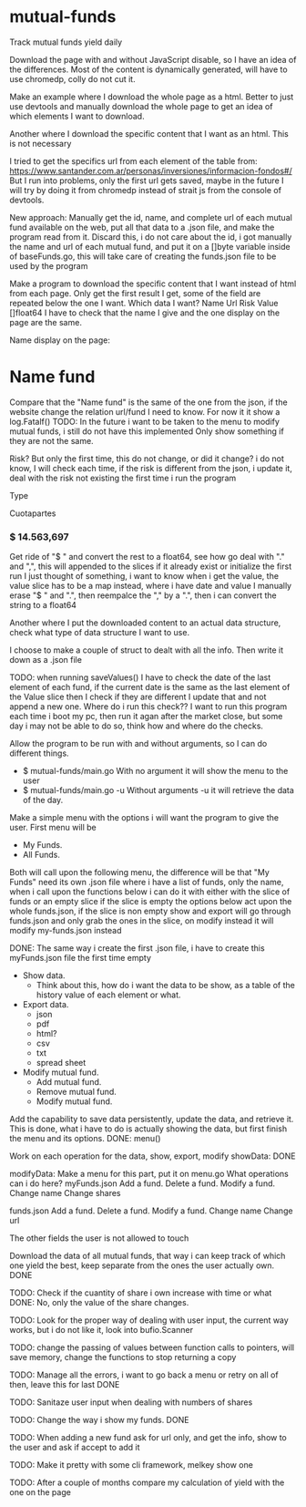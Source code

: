 # mutual-funds
Track mutual funds yield daily

Download the page with and without JavaScript disable, so I have an idea of the
differences.
Most of the content is dynamically generated, will have to use chromedp, colly do not cut it.

Make an example where I download the whole page as a html.
Better to just use devtools and manually download the whole page to get an idea
of which elements I want to download.

Another where I download the specific content that I want as an html.
This is not necessary

I tried to get the specifics url from each element of the table from:
https://www.santander.com.ar/personas/inversiones/informacion-fondos#/
But I run into problems, only the first url gets saved, maybe in the future I will try
by doing it from chromedp instead of strait js from the console of devtools.

New approach:
Manually get the id, name, and complete url of each mutual fund available on the web, 
put all that data to a .json file, and make the program read from it.
Discard this, i do not care about the id, i got manually the name and url of each
mutual fund, and put it on a []byte variable inside of baseFunds.go, this will take
care of creating the funds.json file to be used by the program

Make a program to download the specific content that I want instead of html from each page.
Only get the first result I get, some of the field are repeated below the one I want.
Which data I want?
Name
Url
Risk
Value []float64
I have to check that the name I give and the one display on the page are the same.

Name display on the page:

<h1
  data-testid="titleDetailDesktop"
  class="sc-aXZVg jbWCFw sc-dISpDn dlSiwb"
>
Name fund
</h1>

Compare that the "Name fund" is the same of the one from the json,
if the website change the relation url/fund I need to know.
For now it it show a log.Fatalf()
TODO: In the future i want to be taken to the menu to modify mutual funds, i still
do not have this implemented
Only show something if they are not the same.

Risk? But only the first time, this do not change, or did it change? i do not know,
I will check each time, if the risk is different from the json, i update it, deal
with the risk not existing the first time i run the program
<p
  data-testid="fundRiskDetailName"
  class="sc-aXZVg hLnzCR sc-gRtvSG bydNqC"
>
  Type
</p>

Cuotapartes
<h3
  data-testid="currentShareValueType"
  class="sc-aXZVg dMxiJX"
>
  $ 14.563,697
</h3>
Get ride of "$ " and convert the rest to a float64, see how go deal with "." and ",",
this will appended to the slices if it already exist or initialize the first run
I just thought of something, i want to know when i get the value, the value slice has to
be a map instead, where i have date and value
I manually erase "$ " and ".", then reempalce the "," by a ".", then i can convert
the string to a float64

Another where I put the downloaded content to an actual data structure, check
what type of data structure I want to use.

I choose to make a couple of struct to dealt with all the info.
Then write it down as a .json file

TODO: when running saveValues() I have to check the date of the last element
of each fund, if the current date is the same as the last element of the Value slice
then I check if they are different I update that and not append a new one.
Where do i run this check??
I want  to run this program each time i boot my pc, then run it agan after the
market close, but some day i may not be able to do so, think how and where do the
checks.

Allow the program to be run with and without arguments, so I can do different things.
+ $ mutual-funds/main.go
    With no argument it will show the menu to the user
+ $ mutual-funds/main.go -u
    Without arguments -u it will retrieve the data of the day.

Make a simple menu with the options i will want the program to give the user.
First menu will be

+ My Funds.
+ All Funds.

Both will call upon the following menu, the difference will be that "My Funds"
need its own .json file where i have a list of funds, only the name, when i call
upon the functions below i can do it with either with the slice of funds or an empty slice
if the slice is empty the options below act upon the whole funds.json, if the slice is
non empty show and export will go through funds.json and only grab the ones in the
slice, on modify instead it will modify my-funds.json instead

DONE: The same way i create the first .json file, i have to create this myFunds.json
file the first time empty

+ Show data.
  + Think about this, how do i want the data to be show, as a table of the
  history value of each element or what.
+ Export data.
  + json
  + pdf
  + html?
  + csv
  + txt
  + spread sheet
+ Modify mutual fund.
  + Add mutual fund.
  + Remove mutual fund.
  + Modify mutual fund.

Add the capability to save data persistently, update the data, and retrieve it.
This is done, what i have to do is actually showing the data, but first finish the menu
and its options.
DONE: menu()

Work on each operation for the data, show, export, modify
showData: DONE

modifyData:
Make a menu for this  part, put it on menu.go
  What operations can i do here?
  myFunds.json
    Add a fund.
    Delete a fund.
    Modify a fund.
      Change name
      Change shares

  funds.json
    Add a fund.
    Delete a fund.
    Modify a fund.
      Change name
      Change url

The other fields the user is not allowed to touch
      
Download the data of all mutual funds, that way i can keep track of which one yield
the best, keep separate from the ones the user actually own.
DONE


TODO: Check if the cuantity of share i own increase with time or what
DONE: No, only the value of the share changes.

TODO: Look for the proper way of dealing with user input, the current way works,
but i do not like it, look into bufio.Scanner

TODO: change the passing of values between function calls to pointers, will
save memory, change the functions to stop returning a copy

TODO: Manage all the errors, i want to go back a menu or retry on all of then,
leave this for last
DONE

TODO: Sanitaze user input when dealing with numbers of shares

TODO: Change the way i show my funds.
DONE

TODO: When adding a new fund ask for url only, and get the info, show to the user
and ask if accept to add it

TODO: Make it pretty with some cli framework, melkey show one

TODO: After a couple of months compare my calculation of yield with the one on the
page
